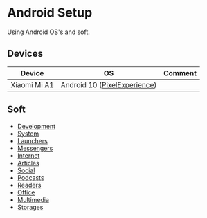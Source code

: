 # Android Setup

Using Android OS's and soft.

## Devices

| Device | OS | Comment |
| --- | --- | --- |
| Xiaomi Mi A1 | Android 10 ([PixelExperience](https://download.pixelexperience.org))

## Soft

* [Development](./soft/categories/development.md)
* [System](./soft/categories/system.md)
* [Launchers](./soft/categories/launchers.md)
* [Messengers](./soft/categories/messengers.md)
* [Internet](./soft/categories/internet.md)
* [Articles](./soft/categories/articles.md)
* [Social](./soft/categories/social.md)
* [Podcasts](./soft/categories/podcasts.md)
* [Readers](./soft/categories/readers.md)
* [Office](./soft/categories/office.md)
* [Multimedia](./soft/categories/multimedia.md)
* [Storages](./soft/categories/storages.md)
